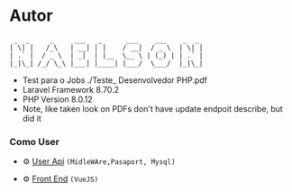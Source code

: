 # Autor 
 ```
  _  _     _     ___   _      ___    ___    _  _ 
 | \| |   /_\   | __| | |    / __|  / _ \  | \| |
 | .` |  / _ \  | _|  | |__  \__ \ | (_) | | .` |
 |_|\_| /_/ \_\ |___| |____| |___/  \___/  |_|\_|
 
 ```

- Test para o Jobs ./Teste_ Desenvolvedor PHP.pdf
- Laravel Framework 8.70.2
- PHP Version 8.0.12
- Note, like taken look on PDFs don't have update endpoit describe, but did it

### Como User

- ⚙️ [User Api](https://github.com/devnaelson/laravel-8-test/blob/TInterview510911/Api-Mysql.md)  ```(MidleWAre,Pasaport, Mysql)```

- ⚙️ [Front End](https://github.com/devnaelson/laravel-8-test/blob/TInterview510911/interfaceVue.md)  ```(VueJS)```